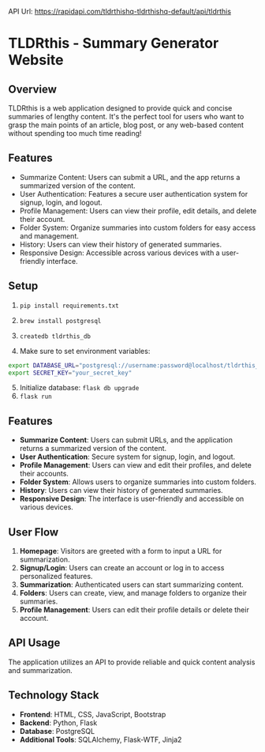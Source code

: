 API Url: https://rapidapi.com/tldrthishq-tldrthishq-default/api/tldrthis

# TLDRthis - Summary Generator Website

## Overview

TLDRthis is a web application designed to provide quick and concise summaries of lengthy content. It's the perfect tool for users who want to grasp the main points of an article, blog post, or any web-based content without spending too much time reading!

## Features

- Summarize Content: Users can submit a URL, and the app returns a summarized version of the content.
- User Authentication: Features a secure user authentication system for signup, login, and logout.
- Profile Management: Users can view their profile, edit details, and delete their account.
- Folder System: Organize summaries into custom folders for easy access and management.
- History: Users can view their history of generated summaries.
- Responsive Design: Accessible across various devices with a user-friendly interface.

## Setup

1. `pip install requirements.txt`
2. `brew install postgresql`
3. `createdb tldrthis_db`

4. Make sure to set environment variables:

```bash
export DATABASE_URL="postgresql://username:password@localhost/tldrthis_db"
export SECRET_KEY="your_secret_key"
```

5. Initialize database: `flask db upgrade`
6. `flask run`

## Features

- **Summarize Content**: Users can submit URLs, and the application returns a summarized version of the content.
- **User Authentication**: Secure system for signup, login, and logout.
- **Profile Management**: Users can view and edit their profiles, and delete their accounts.
- **Folder System**: Allows users to organize summaries into custom folders.
- **History**: Users can view their history of generated summaries.
- **Responsive Design**: The interface is user-friendly and accessible on various devices.

## User Flow

1. **Homepage**: Visitors are greeted with a form to input a URL for summarization.
2. **Signup/Login**: Users can create an account or log in to access personalized features.
3. **Summarization**: Authenticated users can start summarizing content.
4. **Folders**: Users can create, view, and manage folders to organize their summaries.
5. **Profile Management**: Users can edit their profile details or delete their account.

## API Usage

The application utilizes an API to provide reliable and quick content analysis and summarization.

## Technology Stack

- **Frontend**: HTML, CSS, JavaScript, Bootstrap
- **Backend**: Python, Flask
- **Database**: PostgreSQL
- **Additional Tools**: SQLAlchemy, Flask-WTF, Jinja2
